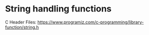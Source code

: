 # String handling functions

C Header Files: https://www.programiz.com/c-programming/library-function/string.h